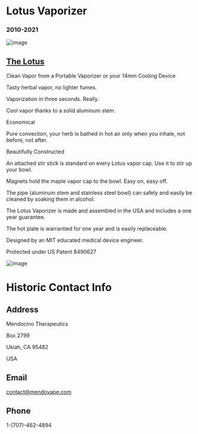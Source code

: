 # Lotus Vaporizer
### 2010-2021

![image](https://user-images.githubusercontent.com/104687767/167318701-7d7d32a0-d899-41de-b651-d2caa3b34453.png)



## [The Lotus](https://github.com/BeyondCombustion/The-Consensus/tree/main/No%20Longer%20In%20Production/Lotus/The%20Lotus)

Clean Vapor from a Portable Vaporizer or your 14mm Cooling Device

Tasty herbal vapor, no lighter fumes.

Vaporization in three seconds. Really.

Cool vapor thanks to a solid aluminum stem.

Economical

Pure convection, your herb is bathed in hot air only when you inhale, not before, not after.

Beautifully Constructed

An attached stir stick is standard on every Lotus vapor cap. Use it to stir up your bowl.

Magnets hold the maple vapor cap to the bowl.  Easy on, easy off.

The pipe (aluminum stem and stainless steel bowl) can safely and easily be cleaned by soaking them in alcohol.

The Lotus Vaporizer is made and assembled in the USA and includes a one year guarantee.

The hot plate is warrantied for one year and is easily replaceable. 

Designed by an MIT educated medical device engineer.

Protected under US Patent 8490627

![image](https://user-images.githubusercontent.com/104687767/167319179-9d0e1fd0-6ead-43af-9618-b75f14cf023f.png)


# Historic Contact Info

## Address

Mendocino Therapeutics

Box 2799

Ukiah, CA 95482

USA 

## Email

contact@mendovape.com

## Phone

1-(707)-462-4894
